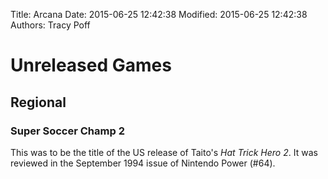 Title: Arcana
Date: 2015-06-25 12:42:38
Modified: 2015-06-25 12:42:38
Authors: Tracy Poff

# Unreleased Games

## Regional

### Super Soccer Champ 2

This was to be the title of the US release of Taito's *Hat Trick Hero 2*. It was reviewed in the September 1994 issue of Nintendo Power (#64).
